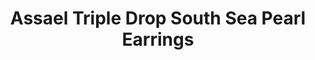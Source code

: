 ---
title: Assael Triple Drop South Sea Pearl Earrings
description: |
  These New Triple Drop Earrings are Spectacular. Six South Sea Cultured Pearls are complimented with bezel and pave set diamonds.
specs: |
  6 South Sea Cultured Pearls, 10.4 - 12.1mm. 18K Yellow Gold with Diamonds, .48 ctw.
images:
  - image_path: /uploads/assael-triple-drop-south-sea-pearl-earrings.jpg
_category:
order: 8
tags:
  - earrings
---